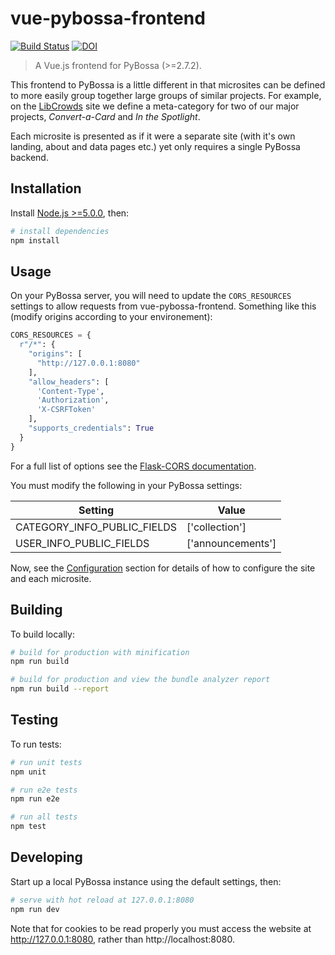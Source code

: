 # vue-pybossa-frontend

[![Build Status](https://travis-ci.org/LibCrowds/vue-pybossa-frontend.svg?branch=master)](https://travis-ci.org/LibCrowds/vue-pybossa-frontend)
[![DOI](https://zenodo.org/badge/92406558.svg)](https://zenodo.org/badge/latestdoi/92406558)

> A Vue.js frontend for PyBossa (>=2.7.2).

This frontend to PyBossa is a little different in that microsites can be defined to more easily group together large groups of similar projects. For example, on the [LibCrowds](www.libcrowds.com) site we define a meta-category for two of our major projects, *Convert-a-Card* and *In the Spotlight*.

Each microsite is presented as if it were a separate site (with it's own landing, about and data pages etc.) yet only requires a single PyBossa backend.

## Installation

Install [Node.js >=5.0.0](https://nodejs.org/en/), then:

``` bash
# install dependencies
npm install
```

## Usage

On your PyBossa server, you will need to update the `CORS_RESOURCES` settings to allow requests from vue-pybossa-frontend. Something like this (modify origins according to your environement):

``` python
CORS_RESOURCES = {
  r"/*": {
    "origins": [
      "http://127.0.0.1:8080"
    ],
    "allow_headers": [
      'Content-Type',
      'Authorization',
      'X-CSRFToken'
    ],
    "supports_credentials": True
  }
}
```

For a full list of options see the [Flask-CORS documentation](https://flask-cors.readthedocs.io/en/latest/).

You must modify the following in your PyBossa settings:

| Setting                     | Value             |
|-----------------------------|-------------------|
| CATEGORY_INFO_PUBLIC_FIELDS | ['collection']    |
| USER_INFO_PUBLIC_FIELDS     | ['announcements'] |


Now, see the [Configuration](configuration.md) section for details of how to configure the site and each microsite.

## Building

To build locally:

``` bash
# build for production with minification
npm run build

# build for production and view the bundle analyzer report
npm run build --report
```

## Testing

To run tests:

``` bash
# run unit tests
npm unit

# run e2e tests
npm run e2e

# run all tests
npm test
```

## Developing

Start up a local PyBossa instance using the default settings, then:

``` bash
# serve with hot reload at 127.0.0.1:8080
npm run dev
```

Note that for cookies to be read properly you must access the website at http://127.0.0.1:8080, rather than http://localhost:8080.

